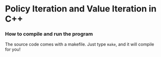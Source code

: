 # Policy Iteration and Value Iteration in C++

### How to compile and run the program

The source code comes with a makefile. Just type `make`, and it will compile for you!

